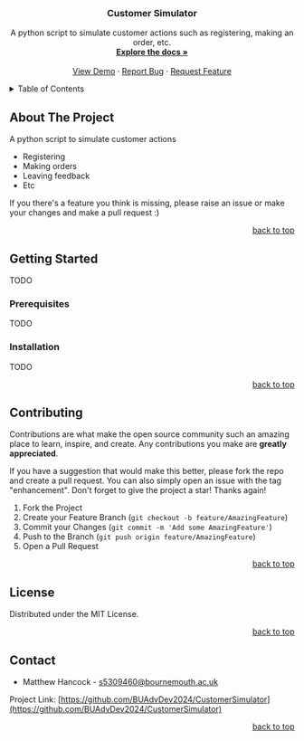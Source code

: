 <!-- PROJECT LOGO -->
<br />
<div align="center">

<h3 align="center">Customer Simulator</h3>

  <p align="center">
    A python script to simulate customer actions such as registering, making an order, etc.
    <br />
    <a href="https://github.com/BUAdvDev2024/CustomerSimulator"><strong>Explore the docs »</strong></a>
    <br />
    <br />
    <a href="https://github.com/BUAdvDev2024/CustomerSimulator">View Demo</a>
    ·
    <a href="https://github.com/BUAdvDev2024/CustomerSimulator/issues/new?labels=bug&template=bug-report---.md">Report Bug</a>
    ·
    <a href="https://github.com/BUAdvDev2024/CustomerSimulator/issues/new?labels=enhancement&template=feature-request---.md">Request Feature</a>
  </p>
</div>



<!-- TABLE OF CONTENTS -->
<details>
  <summary>Table of Contents</summary>
  <ol>
    <li>
      <a href="#about-the-project">About The Project</a>
        <li><a href="#built-with">Built With</a></li>
      </ul>
    </li>
    <li>
      <a href="#getting-started">Getting Started</a>
      <ul>
        <li><a href="#prerequisites">Prerequisites</a></li>
        <li><a href="#installation">Installation</a></li>
      </ul>
    </li>
    <li><a href="#usage">Usage</a></li>
    <li><a href="#roadmap">Roadmap</a></li>
    <li><a href="#contributing">Contributing</a></li>
    <li><a href="#license">License</a></li>
    <li><a href="#contact">Contact</a></li>
    <li><a href="#acknowledgments">Acknowledgments</a></li>
  </ol>
</details>



<!-- ABOUT THE PROJECT -->
## About The Project

A python script to simulate customer actions
- Registering
- Making orders
- Leaving feedback
- Etc

If you there's a feature you think is missing, please raise an issue or make your changes and make a pull request :)

<p align="right"><a href="#readme-top">back to top</a></p>



<!-- GETTING STARTED -->
## Getting Started

TODO

### Prerequisites

TODO

### Installation

TODO

<p align="right"><a href="#readme-top">back to top</a></p>



<!-- CONTRIBUTING -->
## Contributing

Contributions are what make the open source community such an amazing place to learn, inspire, and create. Any contributions you make are **greatly appreciated**.

If you have a suggestion that would make this better, please fork the repo and create a pull request. You can also simply open an issue with the tag "enhancement".
Don't forget to give the project a star! Thanks again!

1. Fork the Project
2. Create your Feature Branch (`git checkout -b feature/AmazingFeature`)
3. Commit your Changes (`git commit -m 'Add some AmazingFeature'`)
4. Push to the Branch (`git push origin feature/AmazingFeature`)
5. Open a Pull Request

<p align="right"><a href="#readme-top">back to top</a></p>



<!-- LICENSE -->
## License

Distributed under the MIT License.

<p align="right"><a href="#readme-top">back to top</a></p>



<!-- CONTACT -->
## Contact
 - Matthew Hancock     - s5309460@bournemouth.ac.uk

Project Link: [https://github.com/BUAdvDev2024/CustomerSimulator](https://github.com/BUAdvDev2024/CustomerSimulator)

<p align="right"><a href="#readme-top">back to top</a></p>


<!-- MARKDOWN LINKS & IMAGES -->
<!-- https://www.markdownguide.org/basic-syntax/#reference-style-links -->
[contributors-shield]: https://img.shields.io/github/contributors/BUAdvDev2024/EmployeeManagementSystem.svg?style=for-the-badge
[contributors-url]: https://github.com/BUAdvDev2024/CustomerSimulator/graphs/contributors
[forks-shield]: https://img.shields.io/github/forks/BUAdvDev2024/EmployeeManagementSystem.svg?style=for-the-badge
[forks-url]: https://github.com/BUAdvDev2024/CustomerSimulator/network/members
[stars-shield]: https://img.shields.io/github/stars/BUAdvDev2024/EmployeeManagementSystem.svg?style=for-the-badge
[stars-url]: https://github.com/BUAdvDev2024/CustomerSimulator/stargazers
[issues-shield]: https://img.shields.io/github/issues/BUAdvDev2024/EmployeeManagementSystem.svg?style=for-the-badge
[issues-url]: https://github.com/BUAdvDev2024/CustomerSimulator/issues
[license-shield]: https://img.shields.io/github/license/BUAdvDev2024/EmployeeManagementSystem.svg?style=for-the-badge
[license-url]: https://github.com/BUAdvDev2024/CustomerSimulator/blob/master/LICENSE.txt
[linkedin-shield]: https://img.shields.io/badge/-LinkedIn-black.svg?style=for-the-badge&logo=linkedin&colorB=555
[product-screenshot]: images/screenshot.png
[Next.js]: https://img.shields.io/badge/next.js-000000?style=for-the-badge&logo=nextdotjs&logoColor=white
[Next-url]: https://nextjs.org/
[React.js]: https://img.shields.io/badge/React-20232A?style=for-the-badge&logo=react&logoColor=61DAFB
[React-url]: https://reactjs.org/
[Vue.js]: https://img.shields.io/badge/Vue.js-35495E?style=for-the-badge&logo=vuedotjs&logoColor=4FC08D
[Vue-url]: https://vuejs.org/
[Angular.io]: https://img.shields.io/badge/Angular-DD0031?style=for-the-badge&logo=angular&logoColor=white
[Angular-url]: https://angular.io/
[Svelte.dev]: https://img.shields.io/badge/Svelte-4A4A55?style=for-the-badge&logo=svelte&logoColor=FF3E00
[Svelte-url]: https://svelte.dev/
[Laravel.com]: https://img.shields.io/badge/Laravel-FF2D20?style=for-the-badge&logo=laravel&logoColor=white
[Laravel-url]: https://laravel.com
[Bootstrap.com]: https://img.shields.io/badge/Bootstrap-563D7C?style=for-the-badge&logo=bootstrap&logoColor=white
[Bootstrap-url]: https://getbootstrap.com
[JQuery.com]: https://img.shields.io/badge/jQuery-0769AD?style=for-the-badge&logo=jquery&logoColor=white
[JQuery-url]: https://jquery.com 
